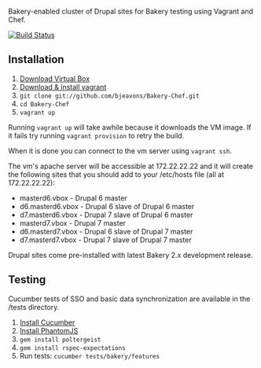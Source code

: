 Bakery-enabled cluster of Drupal sites for Bakery testing using Vagrant and Chef.

[![Build Status](https://secure.travis-ci.org/bjeavons/Bakery-Chef.png)](http://travis-ci.org/bjeavons/Bakery-Chef)

## Installation

1. [Download Virtual Box](https://www.virtualbox.org/wiki/Downloads)
1. [Download & install vagrant](http://downloads.vagrantup.com/tags/v1.0.3)
1. `git clone git://github.com/bjeavons/Bakery-Chef.git`
1. `cd Bakery-Chef`
1. `vagrant up`

Running `vagrant up` will take awhile because it downloads the VM image. If it fails try running `vagrant provision`
to retry the build.

When it is done you can connect to the vm server using `vagrant ssh`.

The vm's apache server will be accessible at 172.22.22.22 and it will create
the following sites that you should add to your /etc/hosts file (all at 172.22.22.22):

* masterd6.vbox - Drupal 6 master
* d6.masterd6.vbox - Drupal 6 slave of Drupal 6 master
* d7.masterd6.vbox - Drupal 7 slave of Drupal 6 master
* masterd7.vbox - Drupal 7 master
* d6.masterd7.vbox - Drupal 6 slave of Drupal 7 master
* d7.masterd7.vbox - Drupal 7 slave of Drupal 7 master

Drupal sites come pre-installed with latest Bakery 2.x development release.

## Testing

Cucumber tests of SSO and basic data synchronization are available in the /tests directory.

1. [Install Cucumber](https://github.com/cucumber/cucumber/wiki/Install)
1. [Install PhantomJS](http://phantomjs.org/download.html)
1. `gem install poltergeist`
1. `gem install rspec-expectations`
1. Run tests: `cucumber tests/bakery/features`
